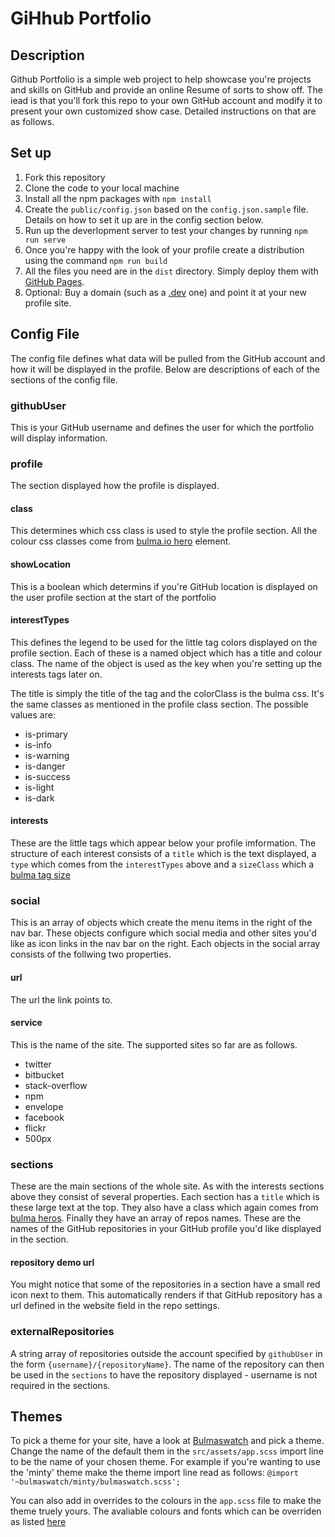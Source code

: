 # GiHhub Portfolio

## Description
Github Portfolio is a simple web project to help showcase you're projects and skills on GitHub and provide an online Resume of sorts to show off. The iead is that you'll fork this repo to your own GitHub account and modify it to present your own customized show case. Detailed instructions on that are as follows. 

## Set up
1. Fork this repository
2. Clone the code to your local machine
3. Install all the npm packages with `npm install`
4. Create the `public/config.json` based on the `config.json.sample` file. Details on how to set it up are in the config section below.
5. Run up the deverlopment server to test your changes by running `npm run serve`
6. Once you're happy with the look of your profile create a distribution using the command `npm run build`
7. All the files you need are in the `dist` directory. Simply deploy them with [GitHub Pages](https://pages.github.com/).
8. Optional: Buy a domain (such as a [.dev](https://domains.google/tld/dev/) one) and point it at your new profile site.

## Config File
The config file defines what data will be pulled from the GitHub account and how it will be displayed in the profile. Below are descriptions of each of the sections of the config file.

### githubUser
This is your GitHub username and defines the user for which the portfolio will display information. 

### profile
The section displayed how the profile is displayed.

#### class
This determines which css class is used to style the profile section. All the colour css classes come from [bulma.io hero](https://bulma.io/documentation/layout/hero/) element.

#### showLocation
This is a boolean which determins if you're GitHub location is displayed on the user profile section at the start of the portfolio

#### interestTypes
This defines the legend to be used for the little tag colors displayed on the profile section. Each of these is a named object which has a title and colour class. The name of the object is used as the key when you're setting up the interests tags later on. 

The title is simply the title of the tag and the colorClass is the bulma css. It's the same classes as mentioned in the profile class section. The possible values are:
- is-primary
- is-info
- is-warning
- is-danger
- is-success
- is-light
- is-dark

#### interests
These are the little tags which appear below your profile imformation. The structure of each interest consists of a `title` which is the text displayed, a `type` which comes from the `interestTypes` above and a `sizeClass` which a [bulma tag size](https://bulma.io/documentation/elements/tag/) 

### social
This is an array of objects which create the menu items in the right of the nav bar. These objects configure which social media and other sites you'd like as icon links in the nav bar on the right. Each objects in the social array consists of the follwing two properties.

#### url
The url the link points to.

#### service
This is the name of the site. The supported sites so far are as follows.  
- twitter 
- bitbucket
- stack-overflow
- npm
- envelope
- facebook
- flickr
- 500px

### sections
These are the main sections of the whole site. As with the interests sections above they consist of several properties. Each section has a `title` which is these large text at the top. They also have a class which again comes from [bulma heros](https://bulma.io/documentation/layout/hero/). Finally they have an array of repos names. These are the names of the GitHub repositories in your GitHub profile you'd like displayed in the section. 

#### repository demo url
You might notice that some of the repositories in a section have a small red icon next to them. This automatically renders if that GitHub repository has a url defined in the website field in the repo settings. 

### externalRepositories
A string array of repositories outside the account specified by `githubUser` in the form `{username}/{repositoryName}`.
The name of the repository can then be used in the `sections` to have the repository displayed - username is not required in the sections.


## Themes
To pick a theme for your site, have a look at [Bulmaswatch](https://jenil.github.io/bulmaswatch/) and pick a theme. Change the name of the default them in the `src/assets/app.scss` import line to be the name of your chosen theme. For example if you're wanting to use the 'minty' theme make the theme import line read as follows: `@import '~bulmaswatch/minty/bulmaswatch.scss';`

You can also add in overrides to the colours in the `app.scss` file to make the theme truely yours. The avaliable colours and fonts which can be overriden as listed [here](https://github.com/jenil/bulmaswatch/blob/gh-pages/darkly/_variables.scss)